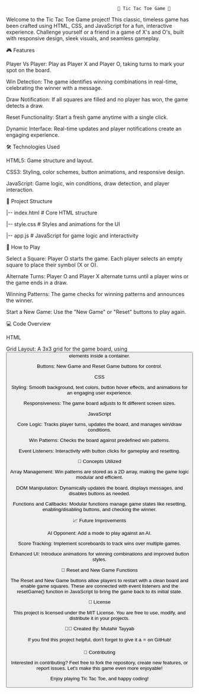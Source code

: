                                               🎲 Tic Tac Toe Game 🎲

Welcome to the Tic Tac Toe Game project! This classic, timeless game has been crafted using HTML, CSS, and JavaScript for a fun, interactive experience. Challenge yourself or a friend in a game of X's and O's, built with responsive design, sleek visuals, and seamless gameplay.

🎮 Features

Player Vs Player: Play as Player X and Player O, taking turns to mark your spot on the board.

Win Detection: The game identifies winning combinations in real-time, celebrating the winner with a message.

Draw Notification: If all squares are filled and no player has won, the game detects a draw.

Reset Functionality: Start a fresh game anytime with a single click.

Dynamic Interface: Real-time updates and player notifications create an engaging experience.

🛠️ Technologies Used

HTML5: Game structure and layout.

CSS3: Styling, color schemes, button animations, and responsive design.

JavaScript: Game logic, win conditions, draw detection, and player interaction.

📂 Project Structure

|-- index.html           # Core HTML structure

|-- style.css            # Styles and animations for the UI

|-- app.js               # JavaScript for game logic and interactivity

🚀 How to Play

Select a Square: Player O starts the game. Each player selects an empty square to place their symbol (X or O).

Alternate Turns: Player O and Player X alternate turns until a player wins or the game ends in a draw.

Winning Patterns: The game checks for winning patterns and announces the winner.

Start a New Game: Use the "New Game" or "Reset" buttons to play again.

💻 Code Overview

HTML

Grid Layout: A 3x3 grid for the game board, using <button> elements inside a container.

Buttons: New Game and Reset Game buttons for control.

CSS

Styling: Smooth background, text colors, button hover effects, and animations for an engaging user experience.

Responsiveness: The game board adjusts to fit different screen sizes.

JavaScript

Core Logic: Tracks player turns, updates the board, and manages win/draw conditions.

Win Patterns: Checks the board against predefined win patterns.

Event Listeners: Interactivity with button clicks for gameplay and resetting.

🌟 Concepts Utilized

Array Management: Win patterns are stored as a 2D array, making the game logic modular and efficient.

DOM Manipulation: Dynamically updates the board, displays messages, and disables buttons as needed.

Functions and Callbacks: Modular functions manage game states like resetting, enabling/disabling buttons, and 
checking the winner.

📈 Future Improvements

AI Opponent: Add a mode to play against an AI.

Score Tracking: Implement scoreboards to track wins over multiple games.

Enhanced UI: Introduce animations for winning combinations and improved button styles.

🔄 Reset and New Game Functions

The Reset and New Game buttons allow players to restart with a clean board and enable game squares. These are connected with event listeners and the resetGame() function in JavaScript to bring the game back to its initial state.

📝 License

This project is licensed under the MIT License. You are free to use, modify, and distribute it in your projects.

👨‍💻 Created By: Mutahir Tayyab

If you find this project helpful, don't forget to give it a ⭐ on GitHub!

🤝 Contributing

Interested in contributing? Feel free to fork the repository, create new features, or report issues. Let's make this game even more enjoyable!

Enjoy playing Tic Tac Toe, and happy coding!